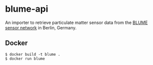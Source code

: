 # blume-api

An importer to retrieve particulate matter sensor data from the [BLUME sensor network](http://www.stadtentwicklung.berlin.de/umwelt/luftqualitaet/luftdaten/index.shtml) in Berlin, Germany.

## Docker

```
$ docker build -t blume .
$ docker run blume
```

